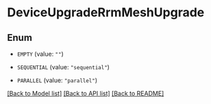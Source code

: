 # DeviceUpgradeRrmMeshUpgrade

## Enum


* `EMPTY` (value: `""`)

* `SEQUENTIAL` (value: `"sequential"`)

* `PARALLEL` (value: `"parallel"`)


[[Back to Model list]](../README.md#documentation-for-models) [[Back to API list]](../README.md#documentation-for-api-endpoints) [[Back to README]](../README.md)


